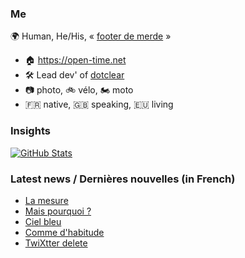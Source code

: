 ### Me

🌍 Human, He/His, « [footer de merde](https://open-time.net/post/2013/07/17/La-veritable-histoire-du-Footer-de-merde-) » 
* 🏠 https://open-time.net 
* 🛠️ Lead dev' of [dotclear](https://git.dotclear.org/dev/dotclear)
* 📷 photo, 🚲 vélo, 🏍️ moto 
* 🇫🇷 native, 🇬🇧 speaking, 🇪🇺 living

### Insights

[![GitHub Stats](https://github-readme-stats-sigma-five.vercel.app/api?username=franck-paul)](https://github.com/franck-paul)

### Latest news / Dernières nouvelles (in French)

<!-- BLOG-POST-LIST:START -->
- [La mesure](https://open-time.net/post/2024/11/18/La-mesure)
- [Mais pourquoi ?](https://open-time.net/post/2024/11/17/Mais-pourquoi)
- [Ciel bleu](https://open-time.net/post/2024/11/16/Ciel-bleu)
- [Comme d&#39;habitude](https://open-time.net/post/2024/11/15/Comme-d-habitude)
- [TwiXtter delete](https://open-time.net/post/2024/11/14/TwiXtter-delete)
<!-- BLOG-POST-LIST:END -->
